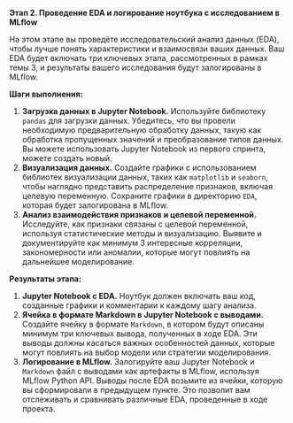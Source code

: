 **Этап 2. Проведение EDA и логирование ноутбука с исследованием в MLflow**

На этом этапе вы проведёте исследовательский анализ данных (EDA), чтобы лучше понять характеристики и взаимосвязи ваших данных. Ваш EDA будет включать три ключевых этапа, рассмотренных в рамках темы 3, и результаты вашего исследования будут залогированы в MLflow.

**Шаги выполнения:**

1. **Загрузка данных в Jupyter Notebook.** Используйте библиотеку `pandas` для загрузки данных. Убедитесь, что вы провели необходимую предварительную обработку данных, такую как обработка пропущенных значений и преобразование типов данных. Вы можете использовать Jupyter Notebook из первого спринта, можете создать новый.
2. **Визуализация данных.** Создайте графики с использованием библиотек визуализации данных, таких как `matplotlib` и `seaborn`, чтобы наглядно представить распределение признаков, включая целевую переменную. Сохраните графики в директорию `EDA`, которая будет залогирована в MLflow.
3. **Анализ взаимодействия признаков и целевой переменной.** Исследуйте, как признаки связаны с целевой переменной, используя статистические методы и визуализацию. Выявите и документируйте как минимум 3 интересные корреляции, закономерности или аномалии, которые могут повлиять на дальнейшее моделирование.

**Результаты этапа:**

1. **Jupyter Notebook с EDA.** Ноутбук должен включать ваш код, созданные графики и комментарии к каждому шагу анализа.
2. **Ячейка в формате Markdown в Jupyter Notebook с выводами.** Создайте ячейку в формате `Markdown`, в котором будут описаны минимум три ключевых вывода, полученных в ходе EDA. Эти выводы должны касаться важных особенностей данных, которые могут повлиять на выбор модели или стратегии моделирования.
3. **Логирование в MLflow.** Залогируйте ваш Jupyter Notebook и `Markdown` файл с выводами как артефакты в MLflow, используя MLflow Python API. Выводы после EDA возьмите из ячейки, которую вы сформировали в предыдущем пункте. Это позволит вам отслеживать и сравнивать различные EDA, проведенные в ходе проекта.